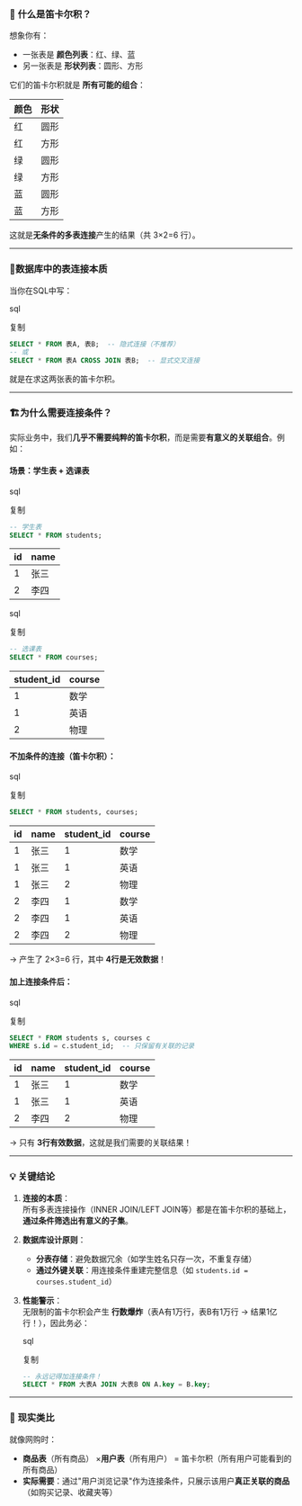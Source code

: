 ### 🧩 ​**什么是笛卡尔积？​**​

想象你有：

- 一张表是 ​**颜色列表**​：红、绿、蓝
- 另一张表是 ​**形状列表**​：圆形、方形

它们的笛卡尔积就是 ​**所有可能的组合**​：

|颜色|形状|
|---|---|
|红|圆形|
|红|方形|
|绿|圆形|
|绿|方形|
|蓝|圆形|
|蓝|方形|

这就是**无条件的多表连接**产生的结果（共 3×2=6 行）。

---

### 🔗 ​**数据库中的表连接本质**​

当你在SQL中写：

sql

复制

```sql
SELECT * FROM 表A, 表B;  -- 隐式连接（不推荐）
-- 或 
SELECT * FROM 表A CROSS JOIN 表B;  -- 显式交叉连接
```

就是在求这两张表的笛卡尔积。

---

### 🏗️ ​**为什么需要连接条件？​**​

实际业务中，我们**几乎不需要纯粹的笛卡尔积**，而是需要**有意义的关联组合**。例如：

#### 场景：学生表 + 选课表

sql

复制

```sql
-- 学生表
SELECT * FROM students;
```

|id|name|
|---|---|
|1|张三|
|2|李四|

sql

复制

```sql
-- 选课表
SELECT * FROM courses;
```

|student_id|course|
|---|---|
|1|数学|
|1|英语|
|2|物理|

#### 不加条件的连接（笛卡尔积）：

sql

复制

```sql
SELECT * FROM students, courses;
```

|id|name|student_id|course|
|---|---|---|---|
|1|张三|1|数学|
|1|张三|1|英语|
|1|张三|2|物理|
|2|李四|1|数学|
|2|李四|1|英语|
|2|李四|2|物理|

→ 产生了 2×3=6 行，其中 ​**4行是无效数据**​！

#### 加上连接条件后：

sql

复制

```sql
SELECT * FROM students s, courses c 
WHERE s.id = c.student_id;  -- 只保留有关联的记录
```

|id|name|student_id|course|
|---|---|---|---|
|1|张三|1|数学|
|1|张三|1|英语|
|2|李四|2|物理|

→ 只有 ​**3行有效数据**，这就是我们需要的关联结果！

---

### 💡 ​**关键结论**​

1. ​**连接的本质**​：  
    所有多表连接操作（INNER JOIN/LEFT JOIN等）都是在笛卡尔积的基础上，​**通过条件筛选出有意义的子集**。
    
2. ​**数据库设计原则**​：
    
    - ​**分表存储**​：避免数据冗余（如学生姓名只存一次，不重复存储）
    - ​**通过外键关联**​：用连接条件重建完整信息（如 `students.id = courses.student_id`）
3. ​**性能警示**​：  
    无限制的笛卡尔积会产生 ​**行数爆炸**​（表A有1万行，表B有1万行 → 结果1亿行！），因此务必：
    
    sql
    
    复制
    
    ```sql
    -- 永远记得加连接条件！
    SELECT * FROM 大表A JOIN 大表B ON A.key = B.key;
    ```
    

---

### 🌰 ​**现实类比**​

就像网购时：

- ​**商品表**​（所有商品） × ​**用户表**​（所有用户） = 笛卡尔积（所有用户可能看到的所有商品）
- ​**实际需要**​：通过"用户浏览记录"作为连接条件，只展示该用户**真正关联的商品**​（如购买记录、收藏夹等）


